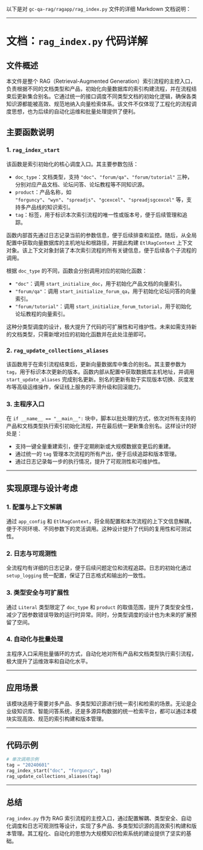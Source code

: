 以下是对 `gc-qa-rag/ragapp/rag_index.py` 文件的详细 Markdown 文档说明：

---

# 文档：`rag_index.py` 代码详解

## 文件概述

本文件是整个 RAG（Retrieval-Augmented Generation）索引流程的主控入口，负责根据不同的文档类型和产品，初始化向量数据库的索引构建流程，并在流程结束后更新集合别名。它通过统一的接口调度不同类型文档的初始化逻辑，确保各类知识源都能被高效、规范地纳入向量检索体系。该文件不仅体现了工程化的流程调度思想，也为后续的自动化运维和批量处理提供了便利。

## 主要函数说明

### 1. `rag_index_start`

该函数是索引初始化的核心调度入口。其主要参数包括：

-   `doc_type`：文档类型，支持 `"doc"`、`"forum/qa"`、`"forum/tutorial"` 三种，分别对应产品文档、论坛问答、论坛教程等不同知识源。
-   `product`：产品名称，如 `"forguncy"`、`"wyn"`、`"spreadjs"`、`"gcexcel"`、`"spreadjsgcexcel"` 等，支持多产品线的知识索引。
-   `tag`：标签，用于标识本次索引流程的唯一性或版本号，便于后续管理和追踪。

函数内部首先通过日志记录当前的参数信息，便于后续排查和监控。随后，从全局配置中获取向量数据库的主机地址和根路径，并据此构建 `EtlRagContext` 上下文对象。该上下文对象封装了本次索引流程的所有关键信息，便于后续各个子流程的调用。

根据 `doc_type` 的不同，函数会分别调用对应的初始化函数：

-   `"doc"`：调用 `start_initialize_doc`，用于初始化产品文档的向量索引。
-   `"forum/qa"`：调用 `start_initialize_forum_qa`，用于初始化论坛问答的向量索引。
-   `"forum/tutorial"`：调用 `start_initialize_forum_tutorial`，用于初始化论坛教程的向量索引。

这种分类型调度的设计，极大提升了代码的可扩展性和可维护性。未来如需支持新的文档类型，只需新增对应的初始化函数并在此处注册即可。

### 2. `rag_update_collections_aliases`

该函数用于在索引流程结束后，更新向量数据库中集合的别名。其主要参数为 `tag`，用于标识本次更新的版本。函数内部从配置中获取数据库主机地址，并调用 `start_update_aliases` 完成别名更新。别名的更新有助于实现版本切换、灰度发布等高级运维操作，保证线上服务的平滑升级和回滚能力。

### 3. 主程序入口

在 `if __name__ == "__main__":` 块中，脚本以批处理的方式，依次对所有支持的产品和文档类型执行索引初始化流程，并在最后统一更新集合别名。这样设计的好处是：

-   支持一键全量重建索引，便于定期刷新或大规模数据变更后的重建。
-   通过统一的 `tag` 管理本次流程的所有产出，便于后续追踪和版本管理。
-   通过日志记录每一步的执行情况，提升了可观测性和可维护性。

---

## 实现原理与设计考虑

### 1. 配置与上下文解耦

通过 `app_config` 和 `EtlRagContext`，将全局配置和本次流程的上下文信息解耦，便于不同环境、不同参数下的灵活调用。这种设计提升了代码的复用性和可测试性。

### 2. 日志与可观测性

全流程均有详细的日志记录，便于后续问题定位和流程追踪。日志的初始化通过 `setup_logging` 统一配置，保证了日志格式和输出的一致性。

### 3. 类型安全与可扩展性

通过 `Literal` 类型限定了 `doc_type` 和 `product` 的取值范围，提升了类型安全性，减少了因参数错误导致的运行时异常。同时，分类型调度的设计也为未来的扩展预留了空间。

### 4. 自动化与批量处理

主程序入口采用批量循环的方式，自动化地对所有产品和文档类型执行索引流程，极大提升了运维效率和自动化水平。

---

## 应用场景

该模块适用于需要对多产品、多类型知识源进行统一索引和检索的场景。无论是企业级知识库、智能问答系统，还是多源异构数据的统一检索平台，都可以通过本模块实现高效、规范的索引构建和版本管理。

---

## 代码示例

```python
# 单次调用示例
tag = "20240601"
rag_index_start("doc", "forguncy", tag)
rag_update_collections_aliases(tag)
```

---

## 总结

`rag_index.py` 作为 RAG 索引流程的主控入口，通过配置解耦、类型安全、自动化调度和日志可观测性等设计，实现了多产品、多类型知识源的高效索引构建和版本管理。其工程化、自动化的思想为大规模知识检索系统的建设提供了坚实的基础。
